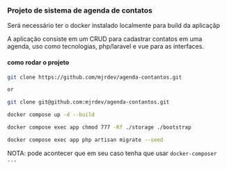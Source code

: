 ### Projeto de sistema de agenda de contatos

Será necessário ter o docker instalado localmente para build da aplicaçãp

A aplicação consiste em um CRUD para cadastrar contatos em uma agenda, uso como
tecnologias, php/laravel e vue para as interfaces.

#### como rodar o projeto
``` bash
git clone https://github.com/mjrdev/agenda-contantos.git

or 

git clone git@github.com:mjrdev/agenda-contantos.git
``` 
``` bash
docker compose up -d --build
``` 
``` bash
docker compose exec app chmod 777 -Rf ./storage ./bootstrap
``` 
``` bash
docker compose exec app php artisan migrate --seed
```

NOTA: pode acontecer que em seu caso tenha que usar ```docker-composer ...```